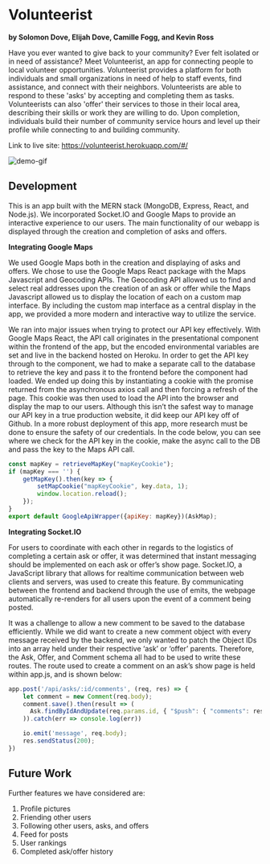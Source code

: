 # Volunteerist
**by Solomon Dove, Elijah Dove, Camille Fogg, and Kevin Ross**

Have you ever wanted to give back to your community? Ever felt isolated or in need of assistance? Meet Volunteerist, an app for connecting people to local volunteer opportunities. Volunteerist provides a platform for both individuals and small organizations in need of help to staff events, find assistance, and connect with their neighbors.  Volunteerists are able to respond to these 'asks' by accepting and completing them as tasks. Volunteerists can also 'offer' their services to those in their local area, describing their skills or work they are willing to do. Upon completion, individuals build their number of community service hours and level up their profile while connecting to and building community.

Link to live site: 
https://volunteerist.herokuapp.com/#/

![demo-gif](https://github.com/solomondove/Volunteerist/blob/master/frontend/public/images/volunteerist-demo.gif)

## Development

This is an app built with the MERN stack (MongoDB, Express, React, and Node.js). We incorporated Socket.IO and Google Maps to provide an interactive experience to our users. The main functionality of our webapp is displayed through the creation and completion of asks and offers. 

**Integrating Google Maps**

We used Google Maps both in the creation and displaying of asks and offers. We chose to use the Google Maps React package with the Maps Javascript and Geocoding APIs. The Geocoding API allowed us to find and select real addresses upon the creation of an ask or offer while the Maps Javascript allowed us to display the location of each on a custom map interface. By including the custom map interface as a central display in the app, we provided a more modern and interactive way to utilize the service. 

We ran into major issues when trying to protect our API key effectively. With Google Maps React, the API call originates in the presentational component within the frontend of the app, but the encoded environmental variables are set and live in the backend hosted on Heroku. In order to get the API key through to the component, we had to make a separate call to the database to retrieve the key and pass it to the frontend before the component had loaded. We ended up doing this by instantiating a cookie with the promise returned from the asynchronous axios call and then forcing a refresh of the page. This cookie was then used to load the API into the browser and display the map to our users. Although this isn’t the safest way to manage our API key in a true production website, it did keep our API key off of Github. In a more robust deployment of this app, more research must be done to ensure the safety of our credentials. In the code below, you can see where we check for the API key in the cookie, make the async call to the DB and pass the key to the Maps API call. 

```javascript
const mapKey = retrieveMapKey("mapKeyCookie");
if (mapKey === '') {
    getMapKey().then(key => {
        setMapCookie("mapKeyCookie", key.data, 1);
        window.location.reload();
    });
}
export default GoogleApiWrapper({apiKey: mapKey})(AskMap);
```

**Integrating Socket.IO**

For users to coordinate with each other in regards to the logistics of completing a certain ask or offer, it was determined that instant messaging should be implemented on each ask or offer’s show page. Socket.IO, a JavaScript library that allows for realtime communication between web clients and servers, was used to create this feature. By communicating between the frontend and backend through the use of emits, the webpage automatically re-renders for all users upon the event of a comment being posted. 

It was a challenge to allow a new comment to be saved to the database efficiently. While we did want to create a new comment object with every message received by the backend, we only wanted to patch the Object IDs into an array held under their respective ‘ask’ or ‘offer’ parents. Therefore, the Ask, Offer, and Comment schema all had to be used to write these routes. The route used to create a comment on an ask’s show page is held within app.js, and is shown below:

```javascript
app.post('/api/asks/:id/comments', (req, res) => {
    let comment = new Comment(req.body);
    comment.save().then(result => (
      Ask.findByIdAndUpdate(req.params.id, { "$push": { "comments": result._id } })
    )).catch(err => console.log(err))

    io.emit('message', req.body);
    res.sendStatus(200);
})
```

## Future Work

Further features we have considered are: 

1. Profile pictures
2. Friending other users
3. Following other users, asks, and offers
4. Feed for posts
5. User rankings
6. Completed ask/offer history
